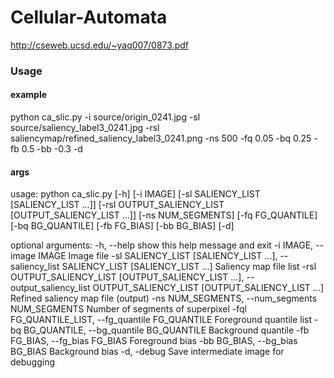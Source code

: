 # Cellular-Automata

http://cseweb.ucsd.edu/~yaq007/0873.pdf


### Usage

#### example

python ca_slic.py -i source/origin_0241.jpg -sl source/saliency_label3_0241.jpg -rsl saliencymap/refined_saliency_label3_0241.png -ns 500 -fq 0.05 -bq 0.25 -fb 0.5 -bb -0.3 -d

#### args

usage: python ca_slic.py [-h] [-i IMAGE] [-sl SALIENCY_LIST [SALIENCY_LIST ...]]
           [-rsl OUTPUT_SALIENCY_LIST [OUTPUT_SALIENCY_LIST ...]]
           [-ns NUM_SEGMENTS] [-fq FG_QUANTILE] [-bq BG_QUANTILE]
           [-fb FG_BIAS] [-bb BG_BIAS] [-d]

optional arguments:
  -h, --help            show this help message and exit
  -i IMAGE, --image IMAGE
                        Image file
  -sl SALIENCY_LIST [SALIENCY_LIST ...], --saliency_list SALIENCY_LIST [SALIENCY_LIST ...]
                        Saliency map file list
  -rsl OUTPUT_SALIENCY_LIST [OUTPUT_SALIENCY_LIST ...], --output_saliency_list OUTPUT_SALIENCY_LIST [OUTPUT_SALIENCY_LIST ...]
                        Refined saliency map file (output)
  -ns NUM_SEGMENTS, --num_segments NUM_SEGMENTS
                        Number of segments of superpixel
  -fql FG_QUANTILE_LIST, --fg_quantile FG_QUANTILE
                        Foreground quantile list
  -bq BG_QUANTILE, --bg_quantile BG_QUANTILE
                        Background quantile
  -fb FG_BIAS, --fg_bias FG_BIAS
                        Foreground bias
  -bb BG_BIAS, --bg_bias BG_BIAS
                        Background bias
  -d, -debug            Save intermediate image for debugging
